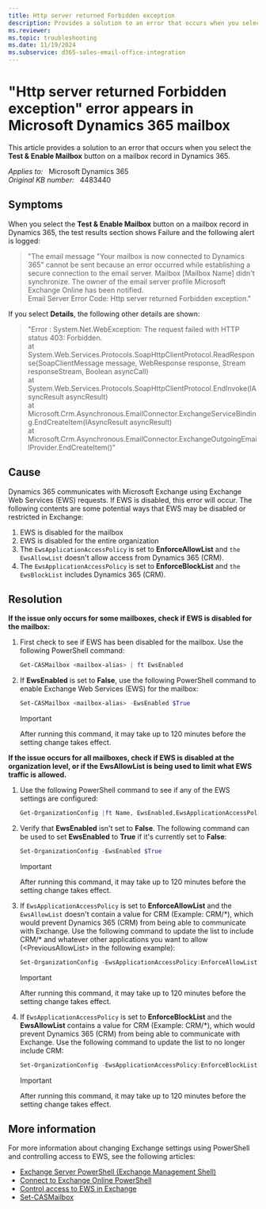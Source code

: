 ```yaml
---
title: Http server returned Forbidden exception
description: Provides a solution to an error that occurs when you select the Test & Enable Mailbox button on a mailbox record in Dynamics 365.
ms.reviewer: 
ms.topic: troubleshooting
ms.date: 11/19/2024
ms.subservice: d365-sales-email-office-integration
---
```

# "Http server returned Forbidden exception" error appears in Microsoft Dynamics 365 mailbox

This article provides a solution to an error that occurs when you select the **Test & Enable Mailbox** button on a mailbox record in Dynamics 365.

_Applies to:_ &nbsp; Microsoft Dynamics 365  
_Original KB number:_ &nbsp; 4483440

## Symptoms

When you select the **Test & Enable Mailbox** button on a mailbox record in Dynamics 365, the test results section shows Failure and the following alert is logged:

> "The email message "Your mailbox is now connected to Dynamics 365" cannot be sent because an error occurred while establishing a secure connection to the email server. Mailbox [Mailbox Name] didn't synchronize. The owner of the email server profile Microsoft Exchange Online has been notified.  
Email Server Error Code: Http server returned Forbidden exception."

If you select **Details**, the following other details are shown:

> "Error : System.Net.WebException: The request failed with HTTP status 403: Forbidden.  
   at System.Web.Services.Protocols.SoapHttpClientProtocol.ReadResponse(SoapClientMessage message, WebResponse response, Stream responseStream, Boolean asyncCall)  
   at System.Web.Services.Protocols.SoapHttpClientProtocol.EndInvoke(IAsyncResult asyncResult)  
   at Microsoft.Crm.Asynchronous.EmailConnector.ExchangeServiceBinding.EndCreateItem(IAsyncResult asyncResult)  
   at Microsoft.Crm.Asynchronous.EmailConnector.ExchangeOutgoingEmailProvider.EndCreateItem()"

## Cause

Dynamics 365 communicates with Microsoft Exchange using Exchange Web Services (EWS) requests. If EWS is disabled, this error will occur. The following contents are some potential ways that EWS may be disabled or restricted in Exchange:

1. EWS is disabled for the mailbox
2. EWS is disabled for the entire organization
3. The `EwsApplicationAccessPolicy` is set to **EnforceAllowList** and `the EwsAllowList` doesn't allow access from Dynamics 365 (CRM).
4. The `EwsApplicationAccessPolicy` is set to **EnforceBlockList** and `the EwsBlockList` includes Dynamics 365 (CRM).

## Resolution

**If the issue only occurs for some mailboxes, check if EWS is disabled for the mailbox:**

1. First check to see if EWS has been disabled for the mailbox. Use the following PowerShell command:

    ```powershell
    Get-CASMailbox <mailbox-alias> | ft EwsEnabled
    ```

2. If **EwsEnabled** is set to **False**, use the following PowerShell command to enable Exchange Web Services (EWS) for the mailbox:

    ```powershell
    Set-CASMailbox <mailbox-alias> -EwsEnabled $True
    ```

    > [!IMPORTANT]
    > After running this command, it may take up to 120 minutes before the setting change takes effect.

 **If the issue occurs for all mailboxes, check if EWS is disabled at the organization level, or if the EwsAllowList is being used to limit what EWS traffic is allowed.**

1. Use the following PowerShell command to see if any of the EWS settings are configured:

    ```powershell
    Get-OrganizationConfig |ft Name, EwsEnabled,EwsApplicationAccessPolicy,EwsBlockList,EwsAllowList
    ```

2. Verify that **EwsEnabled** isn't set to **False**. The following command can be used to set **EwsEnabled** to **True** if it's currently set to **False**:

    ```powershell
    Set-OrganizationConfig -EwsEnabled $True
    ```

    > [!IMPORTANT]
    > After running this command, it may take up to 120 minutes before the setting change takes effect.

3. If `EwsApplicationAccessPolicy` is set to **EnforceAllowList** and the `EwsAllowList` doesn't contain a value for CRM (Example: CRM/\*), which would prevent Dynamics 365 (CRM) from being able to communicate with Exchange. Use the following command to update the list to include CRM/* and whatever other applications you want to allow (\<PreviousAllowList> in the following example):

    ```powershell
    Set-OrganizationConfig -EwsApplicationAccessPolicy:EnforceAllowList -EwsAllowList:CRM/*,<PreviousAllowedList>
    ```

    > [!IMPORTANT]
    > After running this command, it may take up to 120 minutes before the setting change takes effect.

4. If `EwsApplicationAccessPolicy` is set to **EnforceBlockList** and the **EwsAllowList** contains a value for CRM (Example: CRM/*), which would prevent Dynamics 365 (CRM) from being able to communicate with Exchange. Use the following command to update the list to no longer include CRM:

    ```powershell
    Set-OrganizationConfig -EwsApplicationAccessPolicy:EnforceBlockList -EwsBlockList:<PreviousBlockList WITH CRM REMOVED>
    ```

    > [!IMPORTANT]
    > After running this command, it may take up to 120 minutes before the setting change takes effect.

## More information

For more information about changing Exchange settings using PowerShell and controlling access to EWS, see the following articles:

- [Exchange Server PowerShell (Exchange Management Shell)](/powershell/exchange/exchange-management-shell)  
- [Connect to Exchange Online PowerShell](/powershell/exchange/connect-to-exchange-online-powershell)
- [Control access to EWS in Exchange](/exchange/client-developer/exchange-web-services/how-to-control-access-to-ews-in-exchange)  
- [Set-CASMailbox](/powershell/module/exchange/set-casmailbox)
